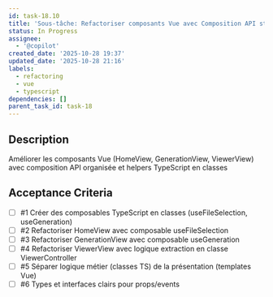 ```yaml
---
id: task-18.10
title: 'Sous-tâche: Refactoriser composants Vue avec Composition API structurée'
status: In Progress
assignee:
  - '@copilot'
created_date: '2025-10-28 19:37'
updated_date: '2025-10-28 21:16'
labels:
  - refactoring
  - vue
  - typescript
dependencies: []
parent_task_id: task-18
---
```


## Description

<!-- SECTION:DESCRIPTION:BEGIN -->
Améliorer les composants Vue (HomeView, GenerationView, ViewerView) avec composition API organisée et helpers TypeScript en classes
<!-- SECTION:DESCRIPTION:END -->

## Acceptance Criteria
<!-- AC:BEGIN -->
- [ ] #1 Créer des composables TypeScript en classes (useFileSelection, useGeneration)
- [ ] #2 Refactoriser HomeView avec composable useFileSelection
- [ ] #3 Refactoriser GenerationView avec composable useGeneration
- [ ] #4 Refactoriser ViewerView avec logique extraction en classe ViewerController
- [ ] #5 Séparer logique métier (classes TS) de la présentation (templates Vue)
- [ ] #6 Types et interfaces clairs pour props/events
<!-- AC:END -->
